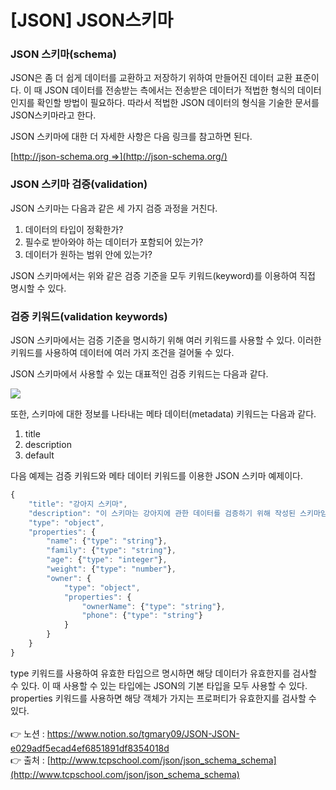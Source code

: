 # [****JSON] JSON스키마****

### **JSON 스키마(schema)**

JSON은 좀 더 쉽게 데이터를 교환하고 저장하기 위하여 만들어진 데이터 교환 표준이다. 
이 때 JSON 데이터를 전송받는 측에서는 전송받은 데이터가 적법한 형식의 데이터인지를 확인할 
방법이 필요하다. 따라서 적법한 JSON 데이터의 형식을 기술한 문서를 JSON스키마라고 한다.

JSON 스키마에 대한 더 자세한 사항은 다음 링크를 참고하면 된다.

[http://json-schema.org =>](http://json-schema.org/)

### **JSON 스키마 검증(validation)**

JSON 스키마는 다음과 같은 세 가지 검증 과정을 거친다.

1. 데이터의 타입이 정확한가?
2. 필수로 받아와야 하는 데이터가 포함되어 있는가?
3. 데이터가 원하는 범위 안에 있는가?

JSON 스키마에서는 위와 같은 검증 기준을 모두 키워드(keyword)를 이용하여 직접 명시할 수 있다.

### **검증 키워드(validation keywords)**

JSON 스키마에서는 검증 기준을 명시하기 위해 여러 키워드를 사용할 수 있다. 
이러한 키워드를 사용하여 데이터에 여러 가지 조건을 걸어둘 수 있다.

JSON 스키마에서 사용할 수 있는 대표적인 검증 키워드는 다음과 같다.

<img src="https://s3.us-west-2.amazonaws.com/secure.notion-static.com/db6d0f0c-90c2-40fc-a619-275e68607bc7/Untitled.png?X-Amz-Algorithm=AWS4-HMAC-SHA256&X-Amz-Content-Sha256=UNSIGNED-PAYLOAD&X-Amz-Credential=AKIAT73L2G45EIPT3X45%2F20220918%2Fus-west-2%2Fs3%2Faws4_request&X-Amz-Date=20220918T155521Z&X-Amz-Expires=86400&X-Amz-Signature=e2d4c8353c141abaafdc5dc366f0d3413569598ceaed06fa932c7034e111566d&X-Amz-SignedHeaders=host&response-content-disposition=filename%20%3D%22Untitled.png%22&x-id=GetObject">

 또한, 스키마에 대한 정보를 나타내는 메타 데이터(metadata) 키워드는 다음과 같다.

1. title
2. description
3. default

다음 예제는 검증 키워드와 메타 데이터 키워드를 이용한 JSON 스키마 예제이다.

```jsx
{
    "title": "강아지 스키마",
    "description": "이 스키마는 강아지에 관한 데이터를 검증하기 위해 작성된 스키마임.",
    "type": "object",
    "properties": {
        "name": {"type": "string"},
        "family": {"type": "string"},
        "age": {"type": "integer"},
        "weight": {"type": "number"},
        "owner": {
            "type": "object",
            "properties": {
                "ownerName": {"type": "string"},
                "phone": {"type": "string"}
            }
        }
    }
}
```

type 키워드를 사용하여 유효한 타입으르 명시하면 해당 데이터가 유효한지를 검사할 수 있다. 
이 때 사용할 수 있는 타입에는 JSON의 기본 타입을 모두 사용할 수 있다. 
properties 키워드를 사용하면 해당 객체가 가지는 프로퍼티가 유효한지를 검사할 수 있다.
<br><br>
👉 노션 : https://www.notion.so/tgmary09/JSON-JSON-e029adf5ecad4ef6851891df8354018d
<br>
👉 출처 : [http://www.tcpschool.com/json/json_schema_schema](http://www.tcpschool.com/json/json_schema_schema)
